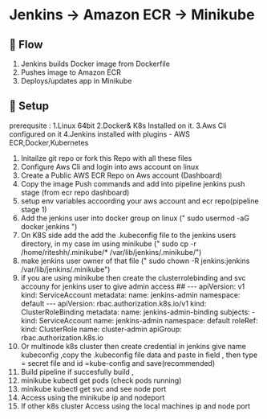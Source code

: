 # Jenkins → Amazon ECR → Minikube

## 🚀 Flow
1. Jenkins builds Docker image from Dockerfile
2. Pushes image to Amazon ECR
3. Deploys/updates app in Minikube

## 🔧 Setup
prerequsite : 1.Linux 64bit
              2.Docker& K8s Installed on it.
              3.Aws Cli configured on it
              4.Jenkins installed with plugins - AWS ECR,Docker,Kubernetes

1. Initailze git repo or fork this Repo with all these files
2. Configure Aws Cli and login into aws account on linux
3. Create a Public AWS ECR Repo on Aws account (Dashboard)
4. Copy the image Push commands and add into pipeline jenkins push stage (from ecr repo dashboard)
5. setup env variables accoording your aws account and ecr repo(pipeline stage 1)
6. Add the jenkins user into docker group on linux (" sudo usermod -aG docker jenkins ")
7. On K8S side add the add the .kubeconfig file to the jenkins users directory, in my case im using minikube (" sudo cp -r /home/riteshh/.minikube/* /var/lib/jenkins/.minikube/") 
8. make jenkins user owner of that file (" sudo chown -R jenkins:jenkins /var/lib/jenkins/.minikube")
9. if you are using minikube then create the clusterrolebinding and svc accouny for jenkins user to give admin access
                               ##  ---
                                  apiVersion: v1
                                  kind: ServiceAccount
                                  metadata:
                                    name: jenkins-admin
                                    namespace: default
                                  ---
                                  apiVersion: rbac.authorization.k8s.io/v1
                                  kind: ClusterRoleBinding
                                  metadata:
                                    name: jenkins-admin-binding
                                  subjects:
                                  - kind: ServiceAccount
                                    name: jenkins-admin
                                    namespace: default
                                  roleRef:
                                    kind: ClusterRole
                                    name: cluster-admin
                                    apiGroup: rbac.authorization.k8s.io
10. Or multinode k8s cluster then create credential in jenkins give name kubeconfig ,copy the .kubeconfig file data and paste in field , then type = secret file and id =kube-config and save(recommended)
11. Build pipeline if succesfully build ,
12. minikube kubectl get pods (check pods running)
13. minikube kubectl get svc and see node port
14. Access using the minikube ip and nodeport
15. If other k8s cluster Access using the local machines ip and node port

